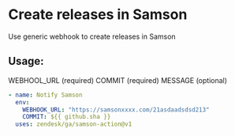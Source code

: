 # Create releases in Samson

Use generic webhook to create releases in Samson

## Usage:
WEBHOOL_URL (required)
COMMIT (required)
MESSAGE (optional)
```yaml
- name: Notify Samson
  env:
    WEBHOOK_URL: "https://samsonxxxx.com/21asdaadsdsd213"
    COMMIT: ${{ github.sha }}
  uses: zendesk/ga/samson-action@v1
```


